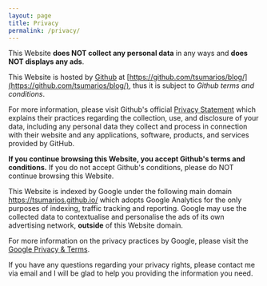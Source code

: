 ```yaml
---
layout: page
title: Privacy
permalink: /privacy/
---
```


This Website **does NOT collect any personal data** in any ways and **does NOT displays any ads**.

This Website is hosted by [Github](https://github.com) at [https://github.com/tsumarios/blog/](https://github.com/tsumarios/blog/), thus it is subject to *Github terms and conditions*.

For more information, please visit Github's official [Privacy Statement](https://docs.github.com/en/site-policy/privacy-policies/github-privacy-statement) which explains their practices regarding the collection, use, and disclosure of your data, including any personal data they collect and process in connection with their website and any applications, software, products, and services provided by GitHub.

**If you continue browsing this Website, you accept Github's terms and conditions.**
If you do not accept Github's conditions, please do NOT continue browsing this Website.

This Website is indexed by Google under the following main domain <https://tsumarios.github.io/> which adopts Google Analytics for the only purposes of indexing, traffic tracking and reporting. Google may use the collected data to contextualise and personalise the ads of its own advertising network, **outside** of this Website domain.

For more information on the privacy practices by Google, please visit the [Google Privacy & Terms](https://policies.google.com/privacy).

If you have any questions regarding your privacy rights, please contact me via email and I will be glad to help you providing the information you need.
